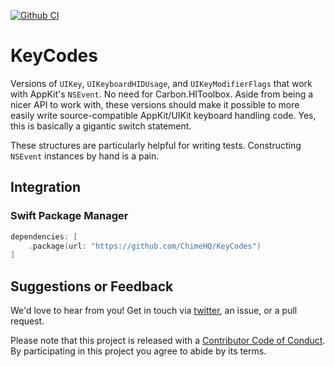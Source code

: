 [![Github CI](https://github.com/ChimeHQ/KeyCodes/workflows/CI/badge.svg)](https://github.com/ChimeHQ/KeyCodes/actions)

# KeyCodes

Versions of `UIKey`, `UIKeyboardHIDUsage`, and `UIKeyModifierFlags` that work with AppKit's `NSEvent`. No need for Carbon.HIToolbox. Aside from being a nicer API to work with, these versions should make it possible to more easily write source-compatible AppKit/UIKit keyboard handling code. Yes, this is basically a gigantic switch statement.

These structures are particularly helpful for writing tests. Constructing `NSEvent` instances by hand is a pain.

## Integration

### Swift Package Manager

```swift
dependencies: [
    .package(url: "https://github.com/ChimeHQ/KeyCodes")
]
```

## Suggestions or Feedback

We'd love to hear from you! Get in touch via [twitter](https://twitter.com/chimehq), an issue, or a pull request.

Please note that this project is released with a [Contributor Code of Conduct](CODE_OF_CONDUCT.md). By participating in this project you agree to abide by its terms.
